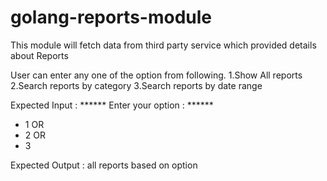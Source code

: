 # golang-reports-module

This module will fetch data from third party service which provided details about Reports
  
  User can enter any one of the option from following.
   1.Show All reports
   2.Search reports by category
   3.Search reports by date range

 Expected Input :
 ****** Enter your option : ******
 * 1  OR
 * 2 OR
 * 3

 Expected Output : all reports based on option
